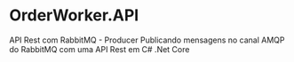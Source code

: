# OrderWorker.API
API Rest com RabbitMQ - Producer
Publicando mensagens no canal AMQP do RabbitMQ com uma API Rest em C# .Net Core
